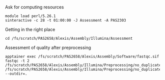 
Ask for computing resources
```
module load perl/5.26.1
sinteractive -c 28 -t 01:00:00 -J Assessment -A PAS2303
```

Getting in the right place
```
cd /fs/scratch/PAS2658/Alexis/Assembly/Illumina/Assessment
```
Assessment of quality after preprocessing
```
apptainer exec /fs/scratch/PAS2658/Alexis/Assembly/Software/fastqc.sif fastqc -t 2 /fs/scratch/PAS2658/Alexis/Assembly/Illumina/Preprocessing/no_duplicates/SRR2188474_1_clean_nodup.fastq.gz /fs/scratch/PAS2658/Alexis/Assembly/Illumina/Preprocessing/no_duplicates/SRR2188474_2_clean_nodup.fastq.gz --outdir=.
```
